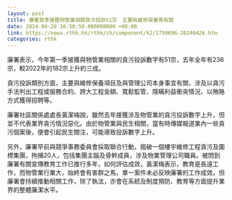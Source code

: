 ```yaml
---
layout: post
title: 廉署首季接獲物管業相關貪污投訴51宗　主要與維修保養等有關
date: 2024-04-26 16:50:50.000000000 +08:00
link: https://news.rthk.hk/rthk/ch/component/k2/1750696-20240426.htm
categories: rthk
---
```


廉署表示，今年第一季接獲與物管業相關的貪污投訴數字有51宗，去年全年有236宗，較2022年的182宗上升約三成。

貪污投訴類別方面，主要與維修保養項目及與管理公司本身事宜有關，涉及以貪污手法判出工程或服務合約、誇大工程金額、寬鬆監管、隱瞞利益衝突情況、以賄賂方式獲得招聘等。

廉署社區關係處處長黃潔梅說，雖然去年接獲涉及物管業的貪污投訴數字上升，但並不代表業界貪污情況惡化。由於物管業與民生相關，當有時傳媒報道業內一些貪污個案後，便會引起民生關注，可能導致投訴數字上升。

另外，廉署早前與競爭事務委員會採取聯合行動，搗破一個樓宇維修工程貪污及圍標集團，拘捕20人，包括集團主腦及骨幹成員，涉及物業管理公司職員。被問到廉署有關宣傳教育工作已推行多年，如何評估成效，黃潔梅表示，教育是長遠工作，而物管業行業大，始終會有害群之馬，單一案件未必反映廉署的工作成效。但廉署會持續推動相關工作，除了執法，亦會在系統及制度預防、教育等方面提升業界的整體廉潔水平。
